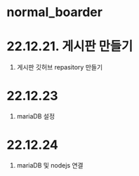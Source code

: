 # normal_boarder
# 22.12.21. 게시판 만들기
1) 게시판 깃허브 repasitory 만들기

# 22.12.23
1) mariaDB 설정

# 22.12.24
1) mariaDB 및 nodejs 연결
